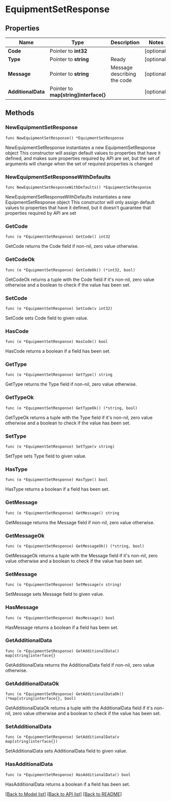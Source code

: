 # EquipmentSetResponse

## Properties

Name | Type | Description | Notes
------------ | ------------- | ------------- | -------------
**Code** | Pointer to **int32** |  | [optional] 
**Type** | Pointer to **string** | Ready | [optional] 
**Message** | Pointer to **string** | Message describing the code | [optional] 
**AdditionalData** | Pointer to **map[string]interface{}** |  | [optional] 

## Methods

### NewEquipmentSetResponse

`func NewEquipmentSetResponse() *EquipmentSetResponse`

NewEquipmentSetResponse instantiates a new EquipmentSetResponse object
This constructor will assign default values to properties that have it defined,
and makes sure properties required by API are set, but the set of arguments
will change when the set of required properties is changed

### NewEquipmentSetResponseWithDefaults

`func NewEquipmentSetResponseWithDefaults() *EquipmentSetResponse`

NewEquipmentSetResponseWithDefaults instantiates a new EquipmentSetResponse object
This constructor will only assign default values to properties that have it defined,
but it doesn't guarantee that properties required by API are set

### GetCode

`func (o *EquipmentSetResponse) GetCode() int32`

GetCode returns the Code field if non-nil, zero value otherwise.

### GetCodeOk

`func (o *EquipmentSetResponse) GetCodeOk() (*int32, bool)`

GetCodeOk returns a tuple with the Code field if it's non-nil, zero value otherwise
and a boolean to check if the value has been set.

### SetCode

`func (o *EquipmentSetResponse) SetCode(v int32)`

SetCode sets Code field to given value.

### HasCode

`func (o *EquipmentSetResponse) HasCode() bool`

HasCode returns a boolean if a field has been set.

### GetType

`func (o *EquipmentSetResponse) GetType() string`

GetType returns the Type field if non-nil, zero value otherwise.

### GetTypeOk

`func (o *EquipmentSetResponse) GetTypeOk() (*string, bool)`

GetTypeOk returns a tuple with the Type field if it's non-nil, zero value otherwise
and a boolean to check if the value has been set.

### SetType

`func (o *EquipmentSetResponse) SetType(v string)`

SetType sets Type field to given value.

### HasType

`func (o *EquipmentSetResponse) HasType() bool`

HasType returns a boolean if a field has been set.

### GetMessage

`func (o *EquipmentSetResponse) GetMessage() string`

GetMessage returns the Message field if non-nil, zero value otherwise.

### GetMessageOk

`func (o *EquipmentSetResponse) GetMessageOk() (*string, bool)`

GetMessageOk returns a tuple with the Message field if it's non-nil, zero value otherwise
and a boolean to check if the value has been set.

### SetMessage

`func (o *EquipmentSetResponse) SetMessage(v string)`

SetMessage sets Message field to given value.

### HasMessage

`func (o *EquipmentSetResponse) HasMessage() bool`

HasMessage returns a boolean if a field has been set.

### GetAdditionalData

`func (o *EquipmentSetResponse) GetAdditionalData() map[string]interface{}`

GetAdditionalData returns the AdditionalData field if non-nil, zero value otherwise.

### GetAdditionalDataOk

`func (o *EquipmentSetResponse) GetAdditionalDataOk() (*map[string]interface{}, bool)`

GetAdditionalDataOk returns a tuple with the AdditionalData field if it's non-nil, zero value otherwise
and a boolean to check if the value has been set.

### SetAdditionalData

`func (o *EquipmentSetResponse) SetAdditionalData(v map[string]interface{})`

SetAdditionalData sets AdditionalData field to given value.

### HasAdditionalData

`func (o *EquipmentSetResponse) HasAdditionalData() bool`

HasAdditionalData returns a boolean if a field has been set.


[[Back to Model list]](../README.md#documentation-for-models) [[Back to API list]](../README.md#documentation-for-api-endpoints) [[Back to README]](../README.md)


